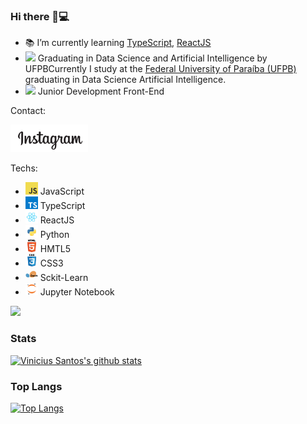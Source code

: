 ### Hi there 👋💻

<!--
**ViniciusSantos31/ViniciusSantos31** is a ✨ _special_ ✨ repository because its `README.md` (this file) appears on your GitHub profile.

<!-- - 🔭 I’m currently working on ... -->
- 📚 I’m currently learning [TypeScript](https://www.typescriptlang.org/), [ReactJS](https://reactjs.org/)
- <img width="18" src="https://www.ufpb.br/ufpb/image-base/logo-ufpb-dark.png"> Graduating in Data Science and Artificial Intelligence by UFPBCurrently I study at the [Federal University of Paraíba (UFPB)](https://www.ufpb.br/) graduating in Data Science Artificial Intelligence.
- <img width="18" src="https://icon-library.com/images/frontend-icon/frontend-icon-4.jpg"> Junior Development Front-End

Contact:

 [ ![Instagram](735145cfe0a4.png)](https://www.instagram.com/oiviniciussts/)
 <div>
 <div>
 Techs: 
 <ul>
  <li><img height="20" src="https://raw.githubusercontent.com/github/explore/80688e429a7d4ef2fca1e82350fe8e3517d3494d/topics/javascript/javascript.png"> JavaScript</li>
  <li><img height="20" src="https://raw.githubusercontent.com/github/explore/80688e429a7d4ef2fca1e82350fe8e3517d3494d/topics/typescript/typescript.png"> TypeScript</li>
  <li><img height="20" src="https://raw.githubusercontent.com/github/explore/80688e429a7d4ef2fca1e82350fe8e3517d3494d/topics/react/react.png"> ReactJS</li>
  <li><img height="20" src="https://raw.githubusercontent.com/github/explore/80688e429a7d4ef2fca1e82350fe8e3517d3494d/topics/python/python.png"> Python</li>
  <li><img height="20" src="https://raw.githubusercontent.com/github/explore/80688e429a7d4ef2fca1e82350fe8e3517d3494d/topics/html/html.png"> HMTL5</li>
  <li><img height="20" src="https://raw.githubusercontent.com/github/explore/80688e429a7d4ef2fca1e82350fe8e3517d3494d/topics/css/css.png"> CSS3</li>
  <li><img height="20" src="https://raw.githubusercontent.com/github/explore/80688e429a7d4ef2fca1e82350fe8e3517d3494d/topics/scikit-learn/scikit-learn.png"> Sckit-Learn</li>
  <li><img height="20" src="https://raw.githubusercontent.com/github/explore/80688e429a7d4ef2fca1e82350fe8e3517d3494d/topics/jupyter-notebook/jupyter-notebook.png"> Jupyter Notebook</li></div>
  <div>
   
   <a href="https://github.com/anuraghazra/github-readme-stats"><img src="https://github-readme-stats.vercel.app/api?username=ViniciusSantos31&show_icons=true&count_private=true&include_all_commits=true"/></a>
  </div>
 </ul>
  
 </div>
 
 
 

### Stats

[![Vinicius Santos's github stats](https://github-readme-stats.vercel.app/api?username=ViniciusSantos31&show_icons=true&count_private=true&include_all_commits=true)](https://github.com/anuraghazra/github-readme-stats)

### Top Langs
[![Top Langs](https://github-readme-stats.vercel.app/api/top-langs/?username=ViniciusSantos31&layout=compact)](https://github.com/anuraghazra/github-readme-stats)


